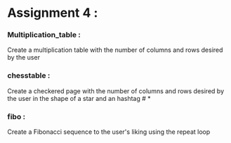 # Assignment 4 :
### Multiplication_table :
Create a multiplication table with the number of columns and rows desired by the user
### chesstable :
Create a checkered page with the number of columns and rows desired by the user in the shape of a star and an hashtag # *
### fibo :
Create a Fibonacci sequence to the user's liking using the repeat loop
